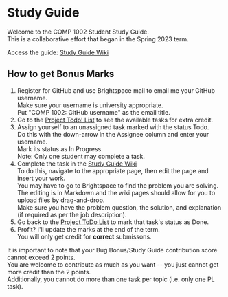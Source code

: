 # Study Guide

Welcome to the COMP 1002 Student Study Guide.
<br>This is a collaborative effort that began in the Spring 2023 term.

Access the guide: [Study Guide Wiki](https://github.com/COMP-1002/Study-Guide/wiki/COMP-1002-Student-Study-Guide)

## How to get Bonus Marks

1. Register for GitHub and use Brightspace mail to email me your GitHub username. 
   <br>Make sure your username is university appropriate.
   <br>Put "COMP 1002: GitHub username" as the email title.
2. Go to the [Project Todo! List](https://github.com/orgs/MUN-COMP-1002/projects/1) to see the available tasks for extra credit.
3. Assign yourself to an unassigned task marked with the status Todo. 
   <br>Do this with the down-arrow in the Assignee column and enter your username.
   <br>Mark its status as In Progress.
   <br>Note: Only one student may complete a task.
4. Complete the task in the [Study Guide Wiki](https://github.com/COMP-1002/Study-Guide/wiki/COMP-1002-Student-Study-Guide)
<br>To do this, navigate to the appropriate page, then edit the page and insert your work.
<br>You may have to go to Brightspace to find the problem you are solving. 
<br>The editing is in Markdown and the wiki pages should allow for you to upload files by drag-and-drop.
<br>Make sure you have the problem question, the solution, and explanation (if required as per the job description).
5. Go back to the [Project ToDo List](https://github.com/orgs/MUN-COMP-1002/projects/1) to mark that task's status as Done.
6. Profit? I'll update the marks at the end of the term.
<br> You will only get credit for **correct** submissons.

It is important to note that your Bug Bonus/Study Guide contribution score cannot exceed 2 points.
<br>You are welcome to contribute as much as you want -- you just cannot get more credit than the 2 points.
<br>Additionally, you cannot do more than one task per topic (i.e. only one PL task).
